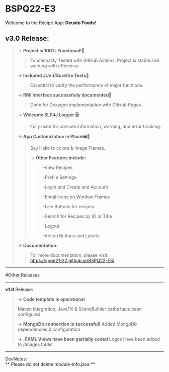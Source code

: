 # BSPQ22-E3
Welcome to the Recipe App: **Deusto Foods**!

**v3.0** Release:
----------------------------------------------
> -> **Project is 100% Functional!💯**
>> Functionality Tested with GitHub Actions.
> Project is stable and working with efficiency
> 
> -> **Included JUnit/Surefire Tests🧪**
>> Essential to verify the performance of major functions.
> 
> -> **RMI Interface successfully documented📝**
>> Done for Doxygen implementation with _GitHub Pages_.
> 
> -> **Welcome SLF4J Logger 🗒️**
>> Fully used for console information, warning, and error tracking.
> 
> -> **App Customization in Place🖼️🎨**
>> Say Hello to colors & Image Frames.
> 
>> -> **Other Features include:**
>>
>> >-View Recipes
>> >
>> >-Profile Settings 
>> >
>> >-Login and Create and Account
>> >
>> >-Emoji Icons on Window Frames
>> >
>> >-Like Buttons for recipes
>> >
>> >-Search for Recipes by ID or Title
>> >
>> >-Logout
>> >
>> >-Action Buttons and Labels
>> >
> -> **Documentation:**
>> For more documentation, please visit:    
>> https://spqe21-22.github.io/BSPQ22-E3/








----------------------------------------------
#Other Releases

----------------------------------------------

**v1.0** Release:
> -> **Code template is operational**
>
> Maven Integration, JavaFX & SceneBuilder paths have been configured
>
> -> **MongoDb connection is successful!**
> Added MongoDb dependencies & configuration
>
>  -> **.FXML Views have been partially coded**
> Logos Have been added to /Images folder
>
>
----------------------------------------------






DevNotes:\
** Please do not delete module-info.java **

